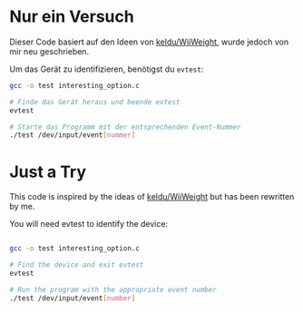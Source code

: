 # Nur ein Versuch

Dieser Code basiert auf den Ideen von [keldu/WiiWeight](https://github.com/keldu/WiiWeight), wurde jedoch von mir neu geschrieben.

Um das Gerät zu identifizieren, benötigst du `evtest`:

```bash
gcc -o test interesting_option.c

# Finde das Gerät heraus und beende evtest
evtest

# Starte das Programm mit der entsprechenden Event-Nummer
./test /dev/input/event[nummer]
```
# Just a Try

This code is inspired by the ideas of [keldu/WiiWeight](https://github.com/keldu/WiiWeight) but has been rewritten by me.

You will need evtest to identify the device:

```bash

gcc -o test interesting_option.c

# Find the device and exit evtest
evtest

# Run the program with the appropriate event number
./test /dev/input/event[number]

```
